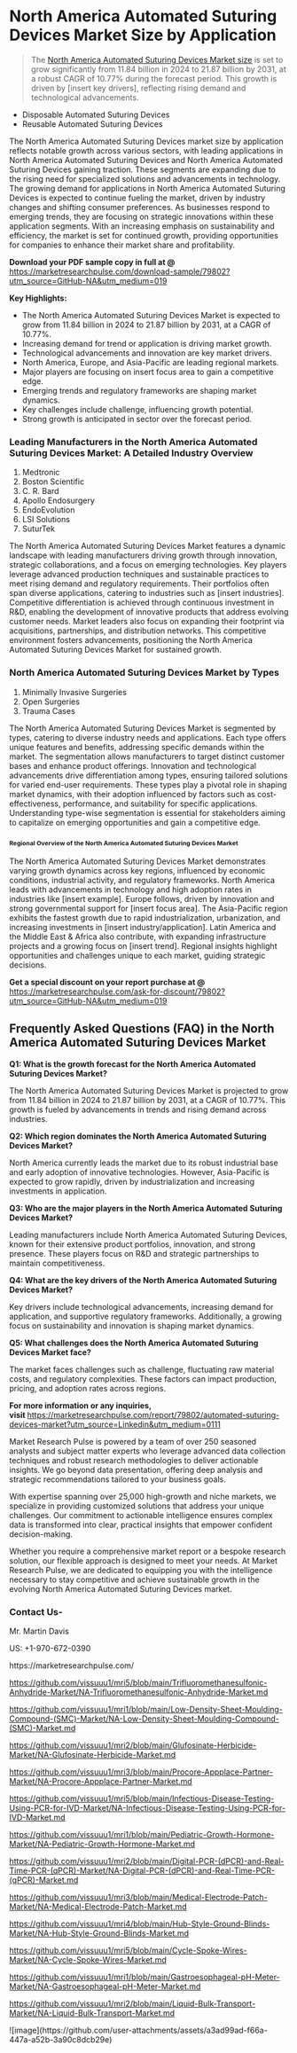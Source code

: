 <h1>North America Automated Suturing Devices Market&nbsp;Size by Application</h1><blockquote><p>The <a href="https://marketresearchpulse.com/download-sample/79802?utm_source=GitHub-NA&amp;utm_medium=019">North America Automated Suturing Devices Market size</a> is set to grow significantly from 11.84 billion in 2024 to 21.87 billion by 2031, at a robust CAGR of 10.77% during the forecast period. This growth is driven by [insert key drivers], reflecting rising demand and technological advancements.</p></blockquote><ul><li>Disposable Automated Suturing Devices<li> Reusable Automated Suturing Devices</li></ul><p>The North America Automated Suturing Devices market size by application reflects notable growth across various sectors, with leading applications in North America Automated Suturing Devices and North America Automated Suturing Devices gaining traction. These segments are expanding due to the rising need for specialized solutions and advancements in technology. The growing demand for applications in North America Automated Suturing Devices is expected to continue fueling the market, driven by industry changes and shifting consumer preferences. As businesses respond to emerging trends, they are focusing on strategic innovations within these application segments. With an increasing emphasis on sustainability and efficiency, the market is set for continued growth, providing opportunities for companies to enhance their market share and profitability.</p><p><strong>Download your PDF sample copy in full at @ </strong><a href="https://marketresearchpulse.com/download-sample/79802?utm_source=GitHub-NA&amp;utm_medium=019">https://marketresearchpulse.com/download-sample/79802?utm_source=GitHub-NA&amp;utm_medium=019</a></p><p><strong>Key Highlights: </strong></p><ul><li>The North America Automated Suturing Devices Market is expected to grow from 11.84 billion in 2024 to 21.87 billion by 2031, at a CAGR of 10.77%.</li><li>Increasing demand for trend or application is driving market growth.</li><li>Technological advancements and innovation are key market drivers.</li><li>North America, Europe, and Asia-Pacific are leading regional markets.</li><li>Major players are focusing on insert focus area to gain a competitive edge.</li><li>Emerging trends and regulatory frameworks are shaping market dynamics.</li><li>Key challenges include challenge, influencing growth potential.</li><li>Strong growth is anticipated in sector over the forecast period.</li></ul><h3>Leading Manufacturers in the North America Automated Suturing Devices Market: A Detailed Industry Overview</h3><ol><li>Medtronic</li><li>Boston Scientific</li><li>C. R. Bard</li><li>Apollo Endosurgery</li><li>EndoEvolution</li><li>LSI Solutions</li><li>SuturTek</li></ol><div class="flex max-w-full flex-col flex-grow"><div class="min-h-8 text-message flex w-full flex-col items-end gap-2 whitespace-normal break-words [.text-message+&amp;]:mt-5" dir="auto" data-message-author-role="assistant" data-message-id="fd8432e4-4910-450d-b182-61b7bfb0a01f" data-message-model-slug="gpt-4o"><div class="flex w-full flex-col gap-1 empty:hidden first:pt-[3px]"><div class="markdown prose w-full break-words dark:prose-invert light"><p>The North America Automated Suturing Devices Market features a dynamic landscape with leading manufacturers driving growth through innovation, strategic collaborations, and a focus on emerging technologies. Key players leverage advanced production techniques and sustainable practices to meet rising demand and regulatory requirements. Their portfolios often span diverse applications, catering to industries such as [insert industries]. Competitive differentiation is achieved through continuous investment in R&amp;D, enabling the development of innovative products that address evolving customer needs. Market leaders also focus on expanding their footprint via acquisitions, partnerships, and distribution networks. This competitive environment fosters advancements, positioning the North America Automated Suturing Devices Market for sustained growth.</p></div></div></div></div><h3>North America Automated Suturing Devices Market by Types</h3><ol><li>Minimally Invasive Surgeries<li> Open Surgeries<li> Trauma Cases</li></ol><div class="flex max-w-full flex-col flex-grow"><div class="min-h-8 text-message flex w-full flex-col items-end gap-2 whitespace-normal break-words [.text-message+&amp;]:mt-5" dir="auto" data-message-author-role="assistant" data-message-id="084470be-0bb7-4664-bddf-5156b4f41249" data-message-model-slug="gpt-4o-mini"><div class="flex w-full flex-col gap-1 empty:hidden first:pt-[3px]"><div class="markdown prose w-full break-words dark:prose-invert light"><p>The North America Automated Suturing Devices Market is segmented by types, catering to diverse industry needs and applications. Each type offers unique features and benefits, addressing specific demands within the market. The segmentation allows manufacturers to target distinct customer bases and enhance product offerings. Innovation and technological advancements drive differentiation among types, ensuring tailored solutions for varied end-user requirements. These types play a pivotal role in shaping market dynamics, with their adoption influenced by factors such as cost-effectiveness, performance, and suitability for specific applications. Understanding type-wise segmentation is essential for stakeholders aiming to capitalize on emerging opportunities and gain a competitive edge.</p></div></div></div></div><h3><span style="font-size: 11px;">Regional Overview of the North America Automated Suturing Devices Market</span></h3><div class="flex max-w-full flex-col flex-grow"><div class="min-h-8 text-message flex w-full flex-col items-end gap-2 whitespace-normal break-words [.text-message+&amp;]:mt-5" dir="auto" data-message-author-role="assistant" data-message-id="e9038762-ce64-4e30-91c9-9bd413514231" data-message-model-slug="gpt-4o-mini"><div class="flex w-full flex-col gap-1 empty:hidden first:pt-[3px]"><div class="markdown prose w-full break-words dark:prose-invert light"><p>The North America Automated Suturing Devices Market demonstrates varying growth dynamics across key regions, influenced by economic conditions, industrial activity, and regulatory frameworks. North America leads with advancements in technology and high adoption rates in industries like [insert example]. Europe follows, driven by innovation and strong governmental support for [insert focus area]. The Asia-Pacific region exhibits the fastest growth due to rapid industrialization, urbanization, and increasing investments in [insert industry/application]. Latin America and the Middle East &amp; Africa also contribute, with expanding infrastructure projects and a growing focus on [insert trend]. Regional insights highlight opportunities and challenges unique to each market, guiding strategic decisions.</p></div></div></div></div><p><strong>Get a special discount on your report purchase at @ </strong><a href="https://marketresearchpulse.com/ask-for-discount/79802?utm_source=GitHub-NA&amp;utm_medium=019">https://marketresearchpulse.com/ask-for-discount/79802?utm_source=GitHub-NA&amp;utm_medium=019</a></p><h2>Frequently Asked Questions (FAQ) in the North America Automated Suturing Devices Market</h2><p><strong>Q1: What is the growth forecast for the North America Automated Suturing Devices Market?</strong></p><p>The North America Automated Suturing Devices Market is projected to grow from 11.84 billion in 2024 to 21.87 billion by 2031, at a CAGR of 10.77%. This growth is fueled by advancements in trends and rising demand across industries.</p><p><strong>Q2: Which region dominates the North America Automated Suturing Devices Market?</strong></p><p>North America currently leads the market due to its robust industrial base and early adoption of innovative technologies. However, Asia-Pacific is expected to grow rapidly, driven by industrialization and increasing investments in application.</p><p><strong>Q3: Who are the major players in the North America Automated Suturing Devices Market?</strong></p><p>Leading manufacturers include North America Automated Suturing Devices, known for their extensive product portfolios, innovation, and strong presence. These players focus on R&amp;D and strategic partnerships to maintain competitiveness.</p><p><strong>Q4: What are the key drivers of the North America Automated Suturing Devices Market?</strong></p><p>Key drivers include technological advancements, increasing demand for application, and supportive regulatory frameworks. Additionally, a growing focus on sustainability and innovation is shaping market dynamics.</p><p><strong>Q5: What challenges does the North America Automated Suturing Devices Market face?</strong></p><p>The market faces challenges such as challenge, fluctuating raw material costs, and regulatory complexities. These factors can impact production, pricing, and adoption rates across regions.</p><p><strong>For more information or any inquiries, visit&nbsp;</strong><a href="https://marketresearchpulse.com/report/79802/automated-suturing-devices-market?utm_source=Linkedin&utm_medium=0111">https://marketresearchpulse.com/report/79802/automated-suturing-devices-market?utm_source=Linkedin&utm_medium=0111</a></p><p>Market Research Pulse is powered by a team of over 250 seasoned analysts and subject matter experts who leverage advanced data collection techniques and robust research methodologies to deliver actionable insights. We go beyond data presentation, offering deep analysis and strategic recommendations tailored to your business goals.</p><p>With expertise spanning over 25,000 high-growth and niche markets, we specialize in providing customized solutions that address your unique challenges. Our commitment to actionable intelligence ensures complex data is transformed into clear, practical insights that empower confident decision-making.</p><p>Whether you require a comprehensive market report or a bespoke research solution, our flexible approach is designed to meet your needs. At Market Research Pulse, we are dedicated to equipping you with the intelligence necessary to stay competitive and achieve sustainable growth in the evolving North America Automated Suturing Devices market.</p><h3><strong>Contact Us-</strong></h3><p>Mr. Martin Davis</p><p>US: +1-970-672-0390</p><p>https://marketresearchpulse.com/</p><p><a href="https://github.com/vissuuu1/mri5/blob/main/Trifluoromethanesulfonic-Anhydride-Market/NA-Trifluoromethanesulfonic-Anhydride-Market.md">https://github.com/vissuuu1/mri5/blob/main/Trifluoromethanesulfonic-Anhydride-Market/NA-Trifluoromethanesulfonic-Anhydride-Market.md</a></p><p><a href="https://github.com/vissuuu1/mri1/blob/main/Low-Density-Sheet-Moulding-Compound-(SMC)-Market/NA-Low-Density-Sheet-Moulding-Compound-(SMC)-Market.md">https://github.com/vissuuu1/mri1/blob/main/Low-Density-Sheet-Moulding-Compound-(SMC)-Market/NA-Low-Density-Sheet-Moulding-Compound-(SMC)-Market.md</a></p><p><a href="https://github.com/vissuuu1/mri2/blob/main/Glufosinate-Herbicide-Market/NA-Glufosinate-Herbicide-Market.md">https://github.com/vissuuu1/mri2/blob/main/Glufosinate-Herbicide-Market/NA-Glufosinate-Herbicide-Market.md</a></p><p><a href="https://github.com/vissuuu1/mri3/blob/main/Procore-Appplace-Partner-Market/NA-Procore-Appplace-Partner-Market.md">https://github.com/vissuuu1/mri3/blob/main/Procore-Appplace-Partner-Market/NA-Procore-Appplace-Partner-Market.md</a></p><p><a href="https://github.com/vissuuu1/mri5/blob/main/Infectious-Disease-Testing-Using-PCR-for-IVD-Market/NA-Infectious-Disease-Testing-Using-PCR-for-IVD-Market.md">https://github.com/vissuuu1/mri5/blob/main/Infectious-Disease-Testing-Using-PCR-for-IVD-Market/NA-Infectious-Disease-Testing-Using-PCR-for-IVD-Market.md</a></p><p><a href="https://github.com/vissuuu1/mri1/blob/main/Pediatric-Growth-Hormone-Market/NA-Pediatric-Growth-Hormone-Market.md">https://github.com/vissuuu1/mri1/blob/main/Pediatric-Growth-Hormone-Market/NA-Pediatric-Growth-Hormone-Market.md</a></p><p><a href="https://github.com/vissuuu1/mri2/blob/main/Digital-PCR-(dPCR)-and-Real-Time-PCR-(qPCR)-Market/NA-Digital-PCR-(dPCR)-and-Real-Time-PCR-(qPCR)-Market.md">https://github.com/vissuuu1/mri2/blob/main/Digital-PCR-(dPCR)-and-Real-Time-PCR-(qPCR)-Market/NA-Digital-PCR-(dPCR)-and-Real-Time-PCR-(qPCR)-Market.md</a></p><p><a href="https://github.com/vissuuu1/mri3/blob/main/Medical-Electrode-Patch-Market/NA-Medical-Electrode-Patch-Market.md">https://github.com/vissuuu1/mri3/blob/main/Medical-Electrode-Patch-Market/NA-Medical-Electrode-Patch-Market.md</a></p><p><a href="https://github.com/vissuuu1/mri4/blob/main/Hub-Style-Ground-Blinds-Market/NA-Hub-Style-Ground-Blinds-Market.md">https://github.com/vissuuu1/mri4/blob/main/Hub-Style-Ground-Blinds-Market/NA-Hub-Style-Ground-Blinds-Market.md</a></p><p><a href="https://github.com/vissuuu1/mri5/blob/main/Cycle-Spoke-Wires-Market/NA-Cycle-Spoke-Wires-Market.md">https://github.com/vissuuu1/mri5/blob/main/Cycle-Spoke-Wires-Market/NA-Cycle-Spoke-Wires-Market.md</a></p><p><a href="https://github.com/vissuuu1/mri1/blob/main/Gastroesophageal-pH-Meter-Market/NA-Gastroesophageal-pH-Meter-Market.md">https://github.com/vissuuu1/mri1/blob/main/Gastroesophageal-pH-Meter-Market/NA-Gastroesophageal-pH-Meter-Market.md</a></p><p><a href="https://github.com/vissuuu1/mri2/blob/main/Liquid-Bulk-Transport-Market/NA-Liquid-Bulk-Transport-Market.md">https://github.com/vissuuu1/mri2/blob/main/Liquid-Bulk-Transport-Market/NA-Liquid-Bulk-Transport-Market.md</a></p>
![image](https://github.com/user-attachments/assets/a3ad99ad-f66a-447a-a52b-3a90c8dcb29e)
